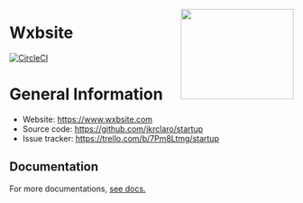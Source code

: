 <a href='https://github.com/jkrclaro/wxbsite'><img src='https://github.com/jkrclaro/wxbsite/blob/master/static/img/wxbsite.png' align='right' width='200' height='160' /></a>

# Wxbsite
[![CircleCI](https://circleci.com/gh/jkrclaro/wxbsite/tree/master.svg?style=svg&circle-token=6e39dbce5406cefdb75a5cd1e6eec03c225c055d)](https://circleci.com/gh/jkrclaro/wxbsite/tree/master)

# General Information
- Website: https://www.wxbsite.com
- Source code: https://github.com/jkrclaro/startup
- Issue tracker: https://trello.com/b/7Pm8Ltmg/startup

## Documentation

For more documentations, [see docs.](https://github.com/jkrclaro/wxbsite/tree/master/docs)
